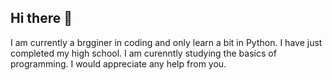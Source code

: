 ## Hi there 👋

I am currently a brgginer in coding and only learn a bit in Python. 
I have just completed my high school.
I am curenntly studying the basics of programming.
I would appreciate any help from you.
